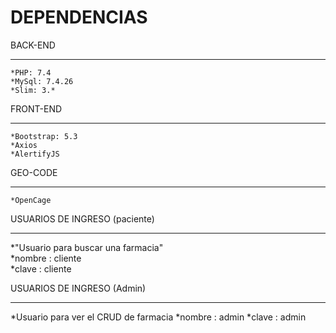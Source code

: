 # DEPENDENCIAS #

BACK-END
***
    *PHP: 7.4
    *MySql: 7.4.26
    *Slim: 3.*
    
FRONT-END
***
    *Bootstrap: 5.3
    *Axios
    *AlertifyJS

GEO-CODE
***
    *OpenCage
    
    
USUARIOS DE INGRESO (paciente)
***
 *"Usuario para buscar una farmacia"       
    *nombre : cliente                         
    *clave : cliente

USUARIOS DE INGRESO (Admin)
***
*Usuario para ver el CRUD de farmacia
   *nombre : admin
   *clave : admin
